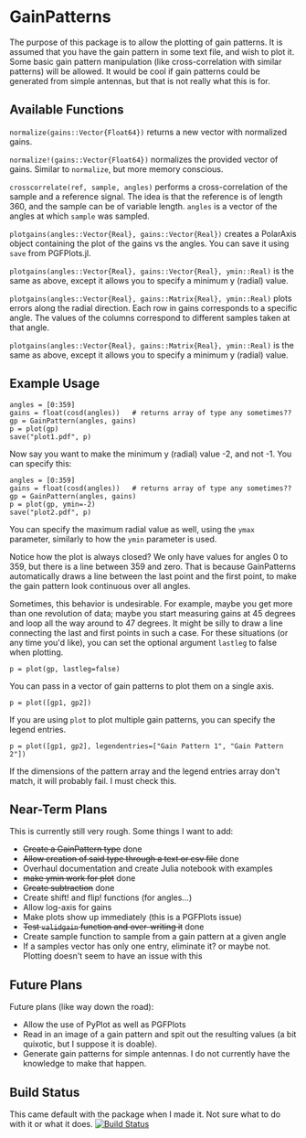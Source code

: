 # GainPatterns

The purpose of this package is to allow the plotting of gain patterns. It is assumed that you have the gain pattern in some text file, and wish to plot it. Some basic gain pattern manipulation (like cross-correlation with similar patterns) will be allowed. It would be cool if gain patterns could be generated from simple antennas, but that is not really what this is for.

## Available Functions
`normalize(gains::Vector{Float64})` returns a new vector with normalized gains.

`normalize!(gains::Vector{Float64})` normalizes the provided vector of gains. Similar to `normalize`, but more memory conscious.

`crosscorrelate(ref, sample, angles)` performs a cross-correlation of the sample and a reference signal. The idea is that the reference is of length 360, and the sample can be of variable length. `angles` is a vector of the angles at which `sample` was sampled.

`plotgains(angles::Vector{Real}, gains::Vector{Real})` creates a PolarAxis object containing the plot of the gains vs the angles. You can save it using `save` from PGFPlots.jl.

`plotgains(angles::Vector{Real}, gains::Vector{Real}, ymin::Real)` is the same as above, except it allows you to specify a minimum y (radial) value.

`plotgains(angles::Vector{Real}, gains::Matrix{Real}, ymin::Real)` plots errors along the radial direction. Each row in gains corresponds to a specific angle. The values of the columns correspond to different samples taken at that angle.

`plotgains(angles::Vector{Real}, gains::Matrix{Real}, ymin::Real)` is the same as above, except it allows you to specify a minimum y (radial) value.

## Example Usage
```
angles = [0:359]
gains = float(cosd(angles))   # returns array of type any sometimes??
gp = GainPattern(angles, gains)
p = plot(gp)
save("plot1.pdf", p)
```
Now say you want to make the minimum y (radial) value -2, and not -1. You can specify this:
```
angles = [0:359]
gains = float(cosd(angles))   # returns array of type any sometimes??
gp = GainPattern(angles, gains)
p = plot(gp, ymin=-2)
save("plot2.pdf", p)
```
You can specify the maximum radial value as well, using the `ymax` parameter, similarly to how the `ymin` parameter is used.

Notice how the plot is always closed? We only have values for angles 0 to 359, but there is a line between 359 and zero. That is because GainPatterns automatically draws a line between the last point and the first point, to make the gain pattern look continuous over all angles.

Sometimes, this behavior is undesirable. For example, maybe you get more than one revolution of data; maybe you start measuring gains at 45 degrees and loop all the way around to 47 degrees. It might be silly to draw a line connecting the last and first points in such a case. For these situations (or any time you'd like), you can set the optional argument `lastleg` to false when plotting.
```
p = plot(gp, lastleg=false)
```
You can pass in a vector of gain patterns to plot them on a single axis.
```
p = plot([gp1, gp2])
```
If you are using `plot` to plot multiple gain patterns, you can specify the legend entries.
```
p = plot([gp1, gp2], legendentries=["Gain Pattern 1", "Gain Pattern 2"])
```
If the dimensions of the pattern array and the legend entries array don't match, it will probably fail. I must check this.

## Near-Term Plans
This is currently still very rough. Some things I want to add:
* ~~Create a GainPattern type~~ done
* ~~Allow creation of said type through a text or csv file~~ done
* Overhaul documentation and create Julia notebook with examples
* ~~make ymin work for plot~~ done
* ~~Create subtraction~~ done
* Create shift! and flip! functions (for angles...)
* Allow log-axis for gains
* Make plots show up immediately (this is a PGFPlots issue)
* ~~Test `validgain` function and over-writing it~~ done
* Create sample function to sample from a gain pattern at a given angle
* If a samples vector has only one entry, eliminate it? or maybe not. Plotting doesn't seem to have an issue with this

## Future Plans
Future plans (like way down the road):
* Allow the use of PyPlot as well as PGFPlots
* Read in an image of a gain pattern and spit out the resulting values (a bit quixotic, but I suppose it is doable).
* Generate gain patterns for simple antennas. I do not currently have the knowledge to make that happen.

## Build Status
This came default with the package when I made it. Not sure what to do with it or what it does.
[![Build Status](https://travis-ci.org/dressel/GainPatterns.jl.svg?branch=master)](https://travis-ci.org/dressel/GainPatterns.jl)
